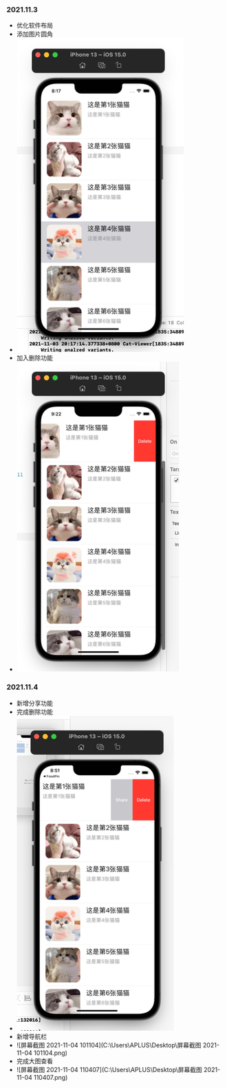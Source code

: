 ### 2021.11.3

* 优化软件布局
* 添加图片圆角
* ![屏幕截图 2021-11-03 201745](https://github.com/Lagrange1813/Cat-Viewer/blob/master/images/%E5%B1%8F%E5%B9%95%E6%88%AA%E5%9B%BE%202021-11-03%20201745.png)
* 加入删除功能
* ![屏幕截图 2021-11-03 212302](https://github.com/Lagrange1813/Cat-Viewer/blob/master/images/%E5%B1%8F%E5%B9%95%E6%88%AA%E5%9B%BE%202021-11-03%20212302.png)

### 2021.11.4

* 新增分享功能
* 完成删除功能
* ![屏幕截图 2021-11-04 085132](https://github.com/Lagrange1813/Cat-Viewer/blob/master/images/%E5%B1%8F%E5%B9%95%E6%88%AA%E5%9B%BE%202021-11-04%20085132.png)
* 新增导航栏
* ![屏幕截图 2021-11-04 101104](C:\Users\APLUS\Desktop\屏幕截图 2021-11-04 101104.png)
* 完成大图查看
* ![屏幕截图 2021-11-04 110407](C:\Users\APLUS\Desktop\屏幕截图 2021-11-04 110407.png)
